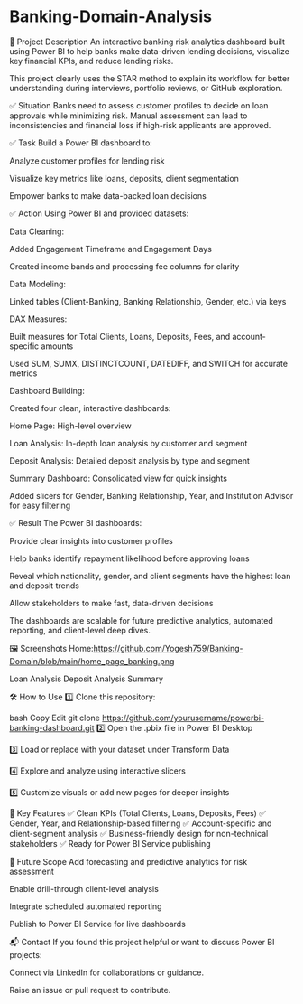 # Banking-Domain-Analysis
🔹 Project Description
An interactive banking risk analytics dashboard built using Power BI to help banks make data-driven lending decisions, visualize key financial KPIs, and reduce lending risks.

This project clearly uses the STAR method to explain its workflow for better understanding during interviews, portfolio reviews, or GitHub exploration.

✅ Situation
Banks need to assess customer profiles to decide on loan approvals while minimizing risk. Manual assessment can lead to inconsistencies and financial loss if high-risk applicants are approved.

✅ Task
Build a Power BI dashboard to:

Analyze customer profiles for lending risk

Visualize key metrics like loans, deposits, client segmentation

Empower banks to make data-backed loan decisions

✅ Action
Using Power BI and provided datasets:

Data Cleaning:

Added Engagement Timeframe and Engagement Days

Created income bands and processing fee columns for clarity

Data Modeling:

Linked tables (Client-Banking, Banking Relationship, Gender, etc.) via keys

DAX Measures:

Built measures for Total Clients, Loans, Deposits, Fees, and account-specific amounts

Used SUM, SUMX, DISTINCTCOUNT, DATEDIFF, and SWITCH for accurate metrics

Dashboard Building:

Created four clean, interactive dashboards:

Home Page: High-level overview

Loan Analysis: In-depth loan analysis by customer and segment

Deposit Analysis: Detailed deposit analysis by type and segment

Summary Dashboard: Consolidated view for quick insights

Added slicers for Gender, Banking Relationship, Year, and Institution Advisor for easy filtering

✅ Result
The Power BI dashboards:

Provide clear insights into customer profiles

Help banks identify repayment likelihood before approving loans

Reveal which nationality, gender, and client segments have the highest loan and deposit trends

Allow stakeholders to make fast, data-driven decisions

The dashboards are scalable for future predictive analytics, automated reporting, and client-level deep dives.

🖼️ Screenshots
Home:https://github.com/Yogesh759/Banking-Domain/blob/main/home_page_banking.png


Loan Analysis	Deposit Analysis	Summary

🛠️ How to Use
1️⃣ Clone this repository:

bash
Copy
Edit
git clone https://github.com/yourusername/powerbi-banking-dashboard.git
2️⃣ Open the .pbix file in Power BI Desktop

3️⃣ Load or replace with your dataset under Transform Data

4️⃣ Explore and analyze using interactive slicers

5️⃣ Customize visuals or add new pages for deeper insights

🚀 Key Features
✅ Clean KPIs (Total Clients, Loans, Deposits, Fees)
✅ Gender, Year, and Relationship-based filtering
✅ Account-specific and client-segment analysis
✅ Business-friendly design for non-technical stakeholders
✅ Ready for Power BI Service publishing

🎯 Future Scope
Add forecasting and predictive analytics for risk assessment

Enable drill-through client-level analysis

Integrate scheduled automated reporting

Publish to Power BI Service for live dashboards

📬 Contact
If you found this project helpful or want to discuss Power BI projects:

Connect via LinkedIn for collaborations or guidance.

Raise an issue or pull request to contribute.

